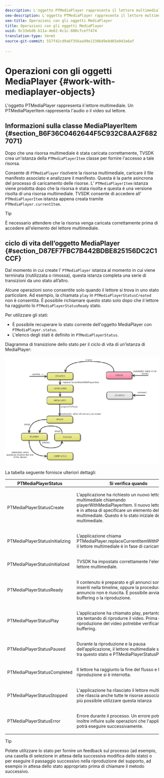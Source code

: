```yaml
---
description: L'oggetto PTMediaPlayer rappresenta il lettore multimediale. Un PTMediaPlayerItem rappresenta l'audio o il video sul lettore.
seo-description: L'oggetto PTMediaPlayer rappresenta il lettore multimediale. Un PTMediaPlayerItem rappresenta l'audio o il video sul lettore.
seo-title: Operazioni con gli oggetti MediaPlayer
title: Operazioni con gli oggetti MediaPlayer
uuid: 0c33ebd6-b11a-4e62-8c1c-880cfceff474
translation-type: tm+mt
source-git-commit: 557f42cd9a6f356aa99e13386d9e8d65e043a6af

---
```



# Operazioni con gli oggetti MediaPlayer {#work-with-mediaplayer-objects}

L&#39;oggetto PTMediaPlayer rappresenta il lettore multimediale. Un PTMediaPlayerItem rappresenta l&#39;audio o il video sul lettore.

## Informazioni sulla classe MediaPlayerItem {#section_B6F36C0462644F5C932C8AA2F6827071}

Dopo che una risorsa multimediale è stata caricata correttamente, TVSDK crea un&#39;istanza della `PTMediaPlayerItem` classe per fornire l&#39;accesso a tale risorsa.

Consente di `PTMediaPlayer` risolvere la risorsa multimediale, caricare il file manifesto associato e analizzare il manifesto. Questa è la parte asincrona del processo di caricamento delle risorse. L’ `PTMediaPlayerItem` istanza viene prodotta dopo che la risorsa è stata risolta e questa è una versione risolta di una risorsa multimediale. TVSDK consente di accedere all’ `PTMediaPlayerItem` istanza appena creata tramite `PTMediaPlayer.currentItem`.

>[!TIP]
>
>È necessario attendere che la risorsa venga caricata correttamente prima di accedere all&#39;elemento del lettore multimediale.

## ciclo di vita dell’oggetto MediaPlayer {#section_D87EF7FBC7B442BDBE825156DC2C1CCF}

Dal momento in cui create l’ `PTMediaPlayer` istanza al momento in cui viene terminata (riutilizzata o rimossa), questa istanza completa una serie di transizioni da uno stato all’altro.

Alcune operazioni sono consentite solo quando il lettore si trova in uno stato particolare. Ad esempio, la chiamata `play` in `PTMediaPlayerStatusCreated` non è consentita. È possibile richiamare questo stato solo dopo che il lettore ha raggiunto lo `PTMediaPlayerStatusReady` stato.

Per utilizzare gli stati:

* È possibile recuperare lo stato corrente dell&#39;oggetto MediaPlayer con `PTMediaPlayer.status`.
* L&#39;elenco degli stati è definito in `PTMediaPlayerStatus`.

Diagramma di transizione dello stato per il ciclo di vita di un’istanza di MediaPlayer:
<!--<a id="fig_1C55DE3F186F4B36AFFDCDE90379534C"></a>-->

![](assets/player-state-transitions-diagram-ios2_web.png)

La tabella seguente fornisce ulteriori dettagli:

<table id="table_426F0093E4214EA88CD72A7796B58DFD"> 
 <thead> 
  <tr> 
   <th colname="col1" class="entry"><b>PTMediaPlayerStatus</b></th> 
   <th colname="col2" class="entry"><b>Si verifica quando</b> </th> 
  </tr> 
 </thead>
 <tbody> 
  <tr> 
   <td colname="col1"> <p><span class="codeph"> PTMediaPlayerStatusCreate</span> </p> </td> 
   <td colname="col2"> <p>L’applicazione ha richiesto un nuovo lettore multimediale chiamando <span class="codeph"> playerWithMediaPlayerItem</span>. Il nuovo lettore creato è in attesa di specificare un elemento del lettore multimediale. Questo è lo stato iniziale del lettore multimediale. </p> </td> 
  </tr> 
  <tr> 
   <td colname="col1"> <p> <span class="codeph"> PTMediaPlayerStatusInitializing</span> </p> </td> 
   <td colname="col2"> <p>L’applicazione chiama <span class="codeph"> PTMediaPlayer.replaceCurrentItemWithPlayerItem</span>e il lettore multimediale è in fase di caricamento. </p> </td> 
  </tr> 
  <tr> 
   <td colname="col1"> <p><span class="codeph"> PTMediaPlayerStatusInitialized</span> </p> </td> 
   <td colname="col2"> <p>TVSDK ha impostato correttamente l'elemento del lettore multimediale. </p> </td> 
  </tr> 
  <tr> 
   <td colname="col1"> <p> <span class="codeph"> PTMediaPlayerStatusReady</span> </p> </td> 
   <td colname="col2"> <p>Il contenuto è preparato e gli annunci sono stati inseriti nella timeline, oppure la procedura di annuncio non è riuscita. È possibile avviare il buffering o la riproduzione. </p> </td> 
  </tr> 
  <tr> 
   <td colname="col1"> <p><span class="codeph"> PTMediaPlayerStatusPlay</span> </p> </td> 
   <td colname="col2"> <p>L’applicazione ha chiamato <span class="codeph"> play</span>, pertanto TVSDK sta tentando di riprodurre il video. Prima della riproduzione del video potrebbe verificarsi un buffering. </p> </td> 
  </tr> 
  <tr> 
   <td colname="col1"> <p><span class="codeph"> PTMediaPlayerStatusPaused</span> </p> </td> 
   <td colname="col2"> <p>Durante la riproduzione e la pausa dell’applicazione, il lettore multimediale si sposta tra questo stato e <span class="codeph"> PTMediaPlayerStatusPlaying</span>. </p> </td> 
  </tr> 
  <tr> 
   <td colname="col1"> <p><span class="codeph"> PTMediaPlayerStatusCompleted</span> </p> </td> 
   <td colname="col2"> <p>Il lettore ha raggiunto la fine del flusso e la riproduzione si è interrotta. </p> </td> 
  </tr> 
  <tr> 
   <td colname="col1"> <p><span class="codeph"> PTMediaPlayerStatusStopped</span> </p> </td> 
   <td colname="col2"> <p>L'applicazione ha rilasciato il lettore multimediale, che rilascia anche tutte le risorse associate. Non è più possibile utilizzare questa istanza </p> </td> 
  </tr> 
  <tr> 
   <td colname="col1"> <p><span class="codeph"> PTMediaPlayerStatusError</span> </p> </td> 
   <td colname="col2"> <p>Errore durante il processo. Un errore potrebbe inoltre influire sulle operazioni che l'applicazione potrà eseguire successivamente. </p> </td> 
  </tr> 
 </tbody> 
</table>

>[!TIP]
>
>Potete utilizzare lo stato per fornire un feedback sul processo (ad esempio, una casella di selezione in attesa della successiva modifica dello stato) o per eseguire il passaggio successivo nella riproduzione del supporto, ad esempio in attesa dello stato appropriato prima di chiamare il metodo successivo.